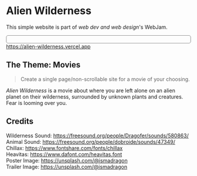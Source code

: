 # Alien Wilderness

This simple website is part of _web dev and web design_'s WebJam.

<a style="display: block; border: 1px solid grey; padding: 10px; border-radius: 5px; text-align: center;" href="https://alien-wilderness.vercel.app">https://alien-wilderness.vercel.app</a>

## The Theme: Movies

> Create a single page/non-scrollable site for a movie of your choosing.

_Alien Wilderness_ is a movie about where you are left alone on an alien planet on their wilderness, surrounded by unknown plants and creatures. Fear is looming over you.

## Credits

Wilderness Sound: https://freesound.org/people/Dragofer/sounds/580863/  
Animal Sound: https://freesound.org/people/dobroide/sounds/47349/  
Chillax: https://www.fontshare.com/fonts/chillax  
Heavitas: https://www.dafont.com/heavitas.font  
Poster Image: https://unsplash.com/@ismadragon  
Trailer Image: https://unsplash.com/@ismadragon
